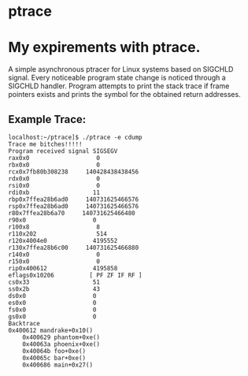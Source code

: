 # ptrace

My expirements with ptrace.
==============================
A simple asynchronous ptracer for Linux systems based on SIGCHLD signal. Every noticeable program state change is noticed through a SIGCHLD handler. Program attempts to print the stack trace if frame pointers exists and prints the symbol for the obtained return addresses.

Example Trace:
--------------
```
localhost:~/ptrace]$ ./ptrace -e cdump
Trace me bitches!!!!!
Program received signal SIGSEGV
rax0x0                   0
rbx0x0                   0
rcx0x7fb80b308238     140428438438456
rdx0x0                   0
rsi0x0                   0
rdi0xb                  11
rbp0x7ffea28b6ad0     140731625466576
rsp0x7ffea28b6ad0     140731625466576
r80x7ffea28b6a70     140731625466480
r90x0                   0
r100x8                   8
r110x202                 514
r120x4004e0             4195552
r130x7ffea28b6c00     140731625466880
r140x0                   0
r150x0                   0
rip0x400612             4195858
eflags0x10206          [ PF ZF IF RF ]
cs0x33                  51
ss0x2b                  43
ds0x0                   0
es0x0                   0
fs0x0                   0
gs0x0                   0
Backtrace
0x400612 mandrake+0x10()
	0x400629 phantom+0xe()
	0x40063a phoenix+0xe()
	0x40064b foo+0xe()
	0x40065c bar+0xe()
	0x400686 main+0x27()
```

